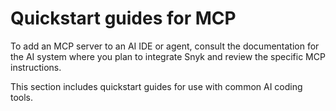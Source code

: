 # Quickstart guides for MCP

To add an MCP server to an AI IDE or agent, consult the documentation for the AI system where you plan to integrate Snyk and review the specific MCP instructions.

This section includes quickstart guides for use with common AI coding tools.

